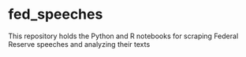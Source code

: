 # fed_speeches
This repository holds the Python and R notebooks for scraping Federal Reserve speeches and analyzing their texts
